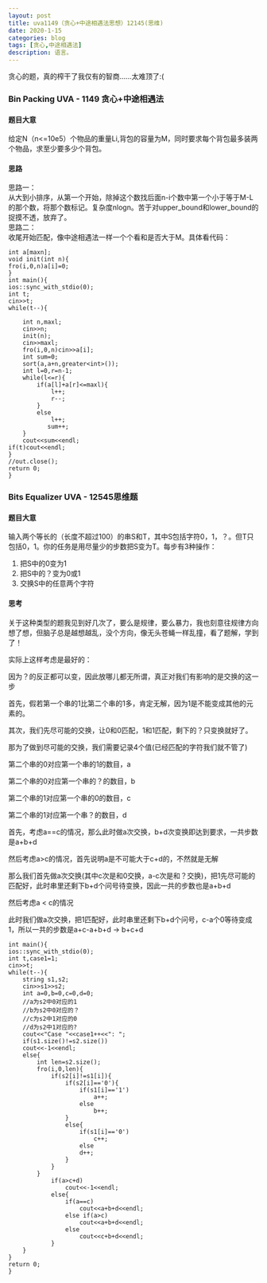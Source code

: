 ```yaml
---
layout: post
title: uva1149（贪心+中途相遇法思想）12145(思维)
date: 2020-1-15
categories: blog
tags: [贪心,中途相遇法]
description: 语言。
---
```

贪心的题，真的榨干了我仅有的智商......太难顶了:(

### Bin Packing UVA - 1149 贪心+中途相遇法

#### 题目大意
给定N（n<=10e5）个物品的重量Li,背包的容量为M，同时要求每个背包最多装两个物品，求至少要多少个背包。

#### 思路
思路一：<br>
从大到小排序，从第一个开始，除掉这个数找后面n-i个数中第一个小于等于M-L的那个数，将那个数标记。复杂度nlogn。苦于对upper_bound和lower_bound的捉摸不透，放弃了。<br>
思路二：<br>
收尾开始匹配，像中途相遇法一样一个个看和是否大于M。具体看代码：

    int a[maxn];
    void init(int n){
    fro(i,0,n)a[i]=0;
    }
    int main(){
    ios::sync_with_stdio(0);
    int t;
    cin>>t;
    while(t--){
       
        int n,maxl;
        cin>>n;
        init(n);
        cin>>maxl;
        fro(i,0,n)cin>>a[i];
        int sum=0;
        sort(a,a+n,greater<int>());
        int l=0,r=n-1;
        while(l<=r){
            if(a[l]+a[r]<=maxl){
                l++;
                r--;
            }
            else
                l++;
               sum++;
        }
        cout<<sum<<endl;
    if(t)cout<<endl;
    }
    //out.close();
    return 0;
    }

### Bits Equalizer UVA - 12545思维题
#### 题目大意
输入两个等长的（长度不超过100）的串S和T，其中S包括字符0，1，？。但T只包括0，1。你的任务是用尽量少的步数把S变为T。每步有3种操作：<br>
1. 把S中的0变为1
2. 把S中的？变为0或1
3. 交换S中的任意两个字符

#### 思考
关于这种类型的题我见到好几次了，要么是规律，要么暴力，我也刻意往规律方向想了想，但脑子总是越想越乱，没个方向，像无头苍蝇一样乱撞，看了题解，学到了！<br>

实际上这样考虑是最好的：

因为？的反正都可以变，因此放哪儿都无所谓，真正对我们有影响的是交换的这一步

首先，假若第一个串的1比第二个串的1多，肯定无解，因为1是不能变成其他的元素的。

其次，我们先尽可能的交换，让0和0匹配，1和1匹配，剩下的？只变换就好了。

那为了做到尽可能的交换，我们需要记录4个值(已经匹配的字符我们就不管了)

第二个串的0对应第一个串的1的数目，a

第二个串的0对应第一个串的？的数目，b

第二个串的1对应第一个串的0的数目，c

第二个串的1对应第一个串？的数目，d



首先，考虑a==c的情况，那么此时做a次交换，b+d次变换即达到要求，一共步数是a+b+d

然后考虑a>c的情况，首先说明a是不可能大于c+d的，不然就是无解

那么我们首先做a次交换(其中c次是和0交换，a-c次是和？交换)，把1先尽可能的匹配好，此时串里还剩下b+d个问号待变换，因此一共的步数也是a+b+d

然后考虑a < c的情况

此时我们做a次交换，把1匹配好，此时串里还剩下b+d个问号，c-a个0等待变成1，所以一共的步数是a+c-a+b+d -> b+c+d



    int main(){
    ios::sync_with_stdio(0);
    int t,case1=1;
    cin>>t;
    while(t--){
        string s1,s2;
        cin>>s1>>s2;
        int a=0,b=0,c=0,d=0;
        //a为s2中0对应的1
        //b为s2中0对应的？
        //c为s2中1对应的0
        //d为s2中1对应的?
        cout<<"Case "<<case1++<<": ";
        if(s1.size()!=s2.size())
        cout<<-1<<endl;
        else{
            int len=s2.size();
            fro(i,0,len){
                if(s2[i]!=s1[i]){
                    if(s2[i]=='0'){
                        if(s1[i]=='1')
                            a++;
                        else
                            b++;
                    }
                    else{
                        if(s1[i]=='0')
                            c++;
                        else
                        d++;
                    }
                }
            }
                if(a>c+d)
                    cout<<-1<<endl;
                else{
                    if(a==c)
                        cout<<a+b+d<<endl;
                    else if(a>c)
                        cout<<a+b+d<<endl;
                    else
                        cout<<c+b+d<<endl;
                }
        }
    }
    return 0;
    }







